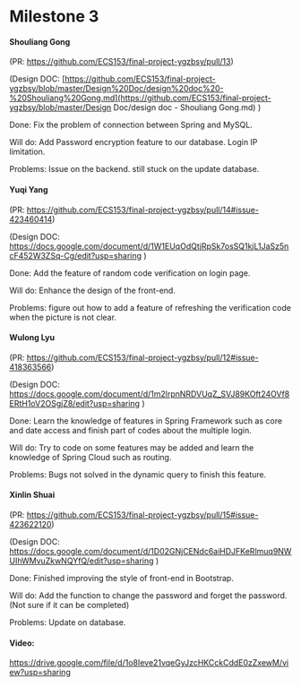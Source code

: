 # Milestone 3

#### Shouliang Gong

(PR: https://github.com/ECS153/final-project-ygzbsy/pull/13)

(Design DOC:	[https://github.com/ECS153/final-project-ygzbsy/blob/master/Design%20Doc/design%20doc%20-%20Shouliang%20Gong.md](https://github.com/ECS153/final-project-ygzbsy/blob/master/Design Doc/design doc - Shouliang Gong.md) )

Done: Fix the problem of connection between Spring and MySQL.

Will do: Add Password encryption feature to our database. Login IP limitation. 

Problems: Issue on the backend. still stuck on the update database. 

#### Yuqi Yang

(PR: https://github.com/ECS153/final-project-ygzbsy/pull/14#issue-423460414)

(Design DOC: https://docs.google.com/document/d/1W1EUqOdQtjRpSk7osSQ1kjL1JaSz5ncF452W3ZSq-Cg/edit?usp=sharing )

Done: Add the feature of random code verification on login page.

Will do: Enhance the design of the front-end.

Problems: figure out how to add a feature of refreshing the verification code when the picture is not clear. 

#### Wulong Lyu

(PR: https://github.com/ECS153/final-project-ygzbsy/pull/12#issue-418363566)

(Design DOC: https://docs.google.com/document/d/1m2lrpnNRDVUqZ_SVJ89KOft24OVf8ERtH1oV2OSgjZ8/edit?usp=sharing )

Done: Learn the knowledge of features in Spring Framework such as core and date access and finish part of codes about the multiple login.

Will do: Try to code on some features may be added and learn the knowledge of Spring Cloud such as routing.

Problems: Bugs not solved in the dynamic query to finish this feature.

#### Xinlin Shuai

(PR: https://github.com/ECS153/final-project-ygzbsy/pull/15#issue-423622120)

(Design DOC: https://docs.google.com/document/d/1D02GNjCENdc6aiHDJFKeRlmuq9NWUIhWMvuZkwNQYfQ/edit?usp=sharing )

Done: Finished improving the style of front-end in Bootstrap. 

Will do: Add the function to change the password and forget the password. (Not sure if it can be completed)

Problems: Update on database.



#### Video:

https://drive.google.com/file/d/1o8Ieve21vqeGyJzcHKCckCddE0zZxewM/view?usp=sharing 